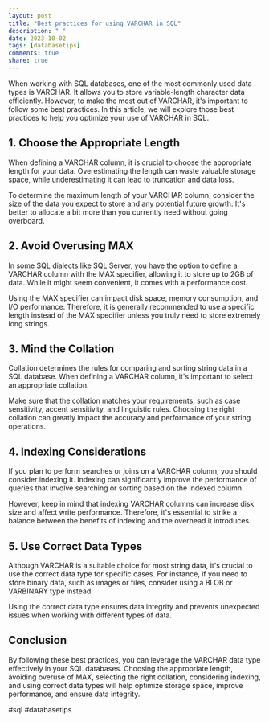 ```yaml
---
layout: post
title: "Best practices for using VARCHAR in SQL"
description: " "
date: 2023-10-02
tags: [databasetips]
comments: true
share: true
---
```


When working with SQL databases, one of the most commonly used data types is VARCHAR. It allows you to store variable-length character data efficiently. However, to make the most out of VARCHAR, it's important to follow some best practices. In this article, we will explore those best practices to help you optimize your use of VARCHAR in SQL.

## 1. Choose the Appropriate Length

When defining a VARCHAR column, it is crucial to choose the appropriate length for your data. Overestimating the length can waste valuable storage space, while underestimating it can lead to truncation and data loss. 

To determine the maximum length of your VARCHAR column, consider the size of the data you expect to store and any potential future growth. It's better to allocate a bit more than you currently need without going overboard.

## 2. Avoid Overusing MAX

In some SQL dialects like SQL Server, you have the option to define a VARCHAR column with the MAX specifier, allowing it to store up to 2GB of data. While it might seem convenient, it comes with a performance cost.

Using the MAX specifier can impact disk space, memory consumption, and I/O performance. Therefore, it is generally recommended to use a specific length instead of the MAX specifier unless you truly need to store extremely long strings.

## 3. Mind the Collation

Collation determines the rules for comparing and sorting string data in a SQL database. When defining a VARCHAR column, it's important to select an appropriate collation.

Make sure that the collation matches your requirements, such as case sensitivity, accent sensitivity, and linguistic rules. Choosing the right collation can greatly impact the accuracy and performance of your string operations.

## 4. Indexing Considerations

If you plan to perform searches or joins on a VARCHAR column, you should consider indexing it. Indexing can significantly improve the performance of queries that involve searching or sorting based on the indexed column.

However, keep in mind that indexing VARCHAR columns can increase disk size and affect write performance. Therefore, it's essential to strike a balance between the benefits of indexing and the overhead it introduces.

## 5. Use Correct Data Types

Although VARCHAR is a suitable choice for most string data, it's crucial to use the correct data type for specific cases. For instance, if you need to store binary data, such as images or files, consider using a BLOB or VARBINARY type instead.

Using the correct data type ensures data integrity and prevents unexpected issues when working with different types of data.

## Conclusion

By following these best practices, you can leverage the VARCHAR data type effectively in your SQL databases. Choosing the appropriate length, avoiding overuse of MAX, selecting the right collation, considering indexing, and using correct data types will help optimize storage space, improve performance, and ensure data integrity.

#sql #databasetips